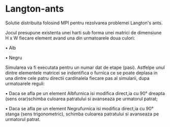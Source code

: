 # Langton-ants

Solutie distribuita folosind MPI pentru rezolvarea problemei Langton's ants.


Jocul presupune existenta unei harti sub forma unei matrici de dimensiune H x W fiecare element avand
una din urmatoarele doua culori:

• Alb

• Negru

Simularea va fi executata pentru un numar dat de etape (pasi). Astfelpe unul dintre elementele matricei
se indentifica o furnica ce se poate deplasa in una dintre cele patru directii cardinalela fiecare pas al simularii,
dupa urmatoarele reguli:

• Daca se afla pe un element Albfurnica isi modifica direct,ia cu 90° dreapta (sens orar)schimba
culoarea patratului si avanseaza pe urmatorul patrat;

• Daca se afla pe un element Negrufurnica isi modifica direct,ia cu 90° stanga (sens trigonometric),
schimba culoarea patratului si avanseaza pe urmatorul patrat.
